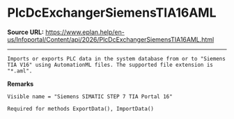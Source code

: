 # PlcDcExchangerSiemensTIA16AML

**Source URL:** https://www.eplan.help/en-us/Infoportal/Content/api/2026/PlcDcExchangerSiemensTIA16AML.html

---

```
Imports or exports PLC data in the system database from or to "Siemens TIA V16" using AutomationML files. The supported file extension is "*.aml".
```

  

**Remarks**

```
Visible name = "Siemens SIMATIC STEP 7 TIA Portal 16"
```

```
Required for methods ExportData(), ImportData()
```